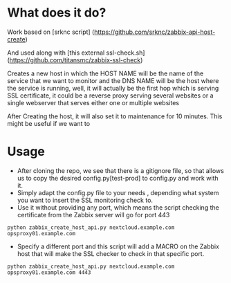 # What does it do?
Work based on [srknc script] (https://github.com/srknc/zabbix-api-host-create)

And used along with [this external ssl-check.sh] (https://github.com/titansmc/zabbix-ssl-check)

Creates a new host in which the HOST NAME will be the name of the service that we want to monitor and the DNS NAME will be the host where the service is running, well, it will actually be the first hop which is serving SSL certificate, it could be a reverse proxy serving several websites or a single webserver that serves either one or multiple websites

After Creating the host, it will also set it to maintenance for 10 minutes. This might be useful if we want to 

# Usage

* After cloning the repo, we see that there is a gitignore file, so that allows us to copy the desired config.py[test-prod] to config.py and work with it.
* Simply adapt the config.py file to your needs , depending what system you want to insert the SSL monitoring check to.
* Use it without providing any port, which means the script checking the certificate from the Zabbix server will go for port 443
```
python zabbix_create_host_api.py nextcloud.example.com opsproxy01.example.com
```

* Specify a different port and this script will add a MACRO on the Zabbix host that will make the SSL checker to check in that specific port.
```
python zabbix_create_host_api.py nextcloud.example.com opsproxy01.example.com 4443
```

